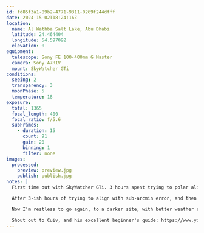 ```yaml
---
id: fd85f3a1-89b2-4771-9311-0269f244dfff
date: 2024-15-02T18:24:16Z
location:
  name: Al Wathba Salt Lake, Abu Dhabi
  latitude: 24.464404
  longitude: 54.597092
  elevation: 0
equipment:
  telescope: Sony FE 100-400mm G Master
  camera: Sony A7RIV
  mount: SkyWatcher GTi
conditions:
  seeing: 2
  transparency: 3
  moonPhase: 5
  temperature: 18
exposure:
  total: 1365
  focal_length: 400
  focal_ratio: f/5.6
  subFrames:
    - duration: 15
      count: 91
      gain: 20
      binning: 1
      filter: none
images:
  processed:
    preview: preview.jpg
    publish: publish.jpg
notes: |
  First time out with SkyWatcher GTi. 3 hours spent trying to polar align with zero Polaris visibility, duuuh. Site is too bright as is, and it also was a full moon night, with cloudy skies. Conditions 0/10, won't recommend. Experience 10/10, testing new toys is always fun, especially with a friend.

  After 3-ish hours of trying to align with sub-arcmin error, and then to get autofocusing to work, I left it to shoot as is, and got around 200 frames till we hav to pack up and leave. 91 useable, processed in PixInsight trial, which I loved: very smooth experience, even if the learning curve is a bit steep. With AI denoisers, background removers, starnet, etc, integrated, making final touch ups and getting the image to look like somewhat resembling a galaxy was pretty easy overall.

  Now I'm restless to go again, to a darker site, with better weather and moon conditions, get this thing correctly polar aligned, and shoot some long exposures of M31, to see how long I can get away with without a guider.

  Shout out to Cuiv, and his excellent beginner's guide: https://www.youtube.com/watch?v=XCotRiUIWtg&t=5513s
---
```

